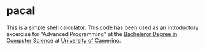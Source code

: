 # pacal
This is a simple shell calculator. This code has been used as an introductory excercise for "Advanced Programming" at the [Bacheleror Degree in Computer Science](http://www.cs.unicam.it) at [University of Camerino](http://www.unicam.it/).  
